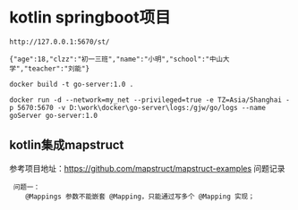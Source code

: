 # kotlin springboot项目

```text
http://127.0.0.1:5670/st/
```
```text
{"age":18,"clzz":"初一三班","name":"小明","school":"中山大学","teacher":"刘能"}
```
```text
docker build -t go-server:1.0 .
```
```text
docker run -d --network=my_net --privileged=true -e TZ=Asia/Shanghai -p 5670:5670 -v D:\work\docker\go-server\logs:/gjw/go/logs --name goServer go-server:1.0
```

## kotlin集成mapstruct
参考项目地址：https://github.com/mapstruct/mapstruct-examples
问题记录
```text
 问题一：
    @Mappings 参数不能嵌套 @Mapping，只能通过写多个 @Mapping 实现；
```
